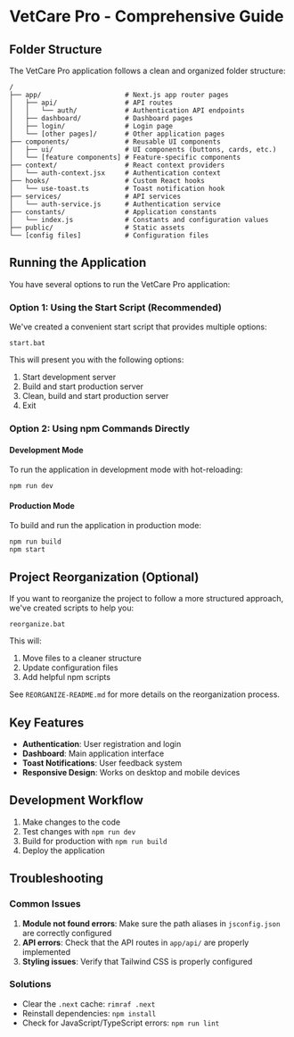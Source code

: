 # VetCare Pro - Comprehensive Guide

## Folder Structure

The VetCare Pro application follows a clean and organized folder structure:

```
/
├── app/                     # Next.js app router pages
│   ├── api/                 # API routes
│   │   └── auth/            # Authentication API endpoints
│   ├── dashboard/           # Dashboard pages
│   ├── login/               # Login page
│   └── [other pages]/       # Other application pages
├── components/              # Reusable UI components
│   ├── ui/                  # UI components (buttons, cards, etc.)
│   └── [feature components] # Feature-specific components
├── context/                 # React context providers
│   └── auth-context.jsx     # Authentication context
├── hooks/                   # Custom React hooks
│   └── use-toast.ts         # Toast notification hook
├── services/                # API services
│   └── auth-service.js      # Authentication service
├── constants/               # Application constants
│   └── index.js             # Constants and configuration values
├── public/                  # Static assets
└── [config files]           # Configuration files
```

## Running the Application

You have several options to run the VetCare Pro application:

### Option 1: Using the Start Script (Recommended)

We've created a convenient start script that provides multiple options:

```
start.bat
```

This will present you with the following options:
1. Start development server
2. Build and start production server
3. Clean, build and start production server
4. Exit

### Option 2: Using npm Commands Directly

#### Development Mode

To run the application in development mode with hot-reloading:

```
npm run dev
```

#### Production Mode

To build and run the application in production mode:

```
npm run build
npm start
```

## Project Reorganization (Optional)

If you want to reorganize the project to follow a more structured approach, we've created scripts to help you:

```
reorganize.bat
```

This will:
1. Move files to a cleaner structure
2. Update configuration files
3. Add helpful npm scripts

See `REORGANIZE-README.md` for more details on the reorganization process.

## Key Features

- **Authentication**: User registration and login
- **Dashboard**: Main application interface
- **Toast Notifications**: User feedback system
- **Responsive Design**: Works on desktop and mobile devices

## Development Workflow

1. Make changes to the code
2. Test changes with `npm run dev`
3. Build for production with `npm run build`
4. Deploy the application

## Troubleshooting

### Common Issues

1. **Module not found errors**: Make sure the path aliases in `jsconfig.json` are correctly configured
2. **API errors**: Check that the API routes in `app/api/` are properly implemented
3. **Styling issues**: Verify that Tailwind CSS is properly configured

### Solutions

- Clear the `.next` cache: `rimraf .next`
- Reinstall dependencies: `npm install`
- Check for JavaScript/TypeScript errors: `npm run lint`